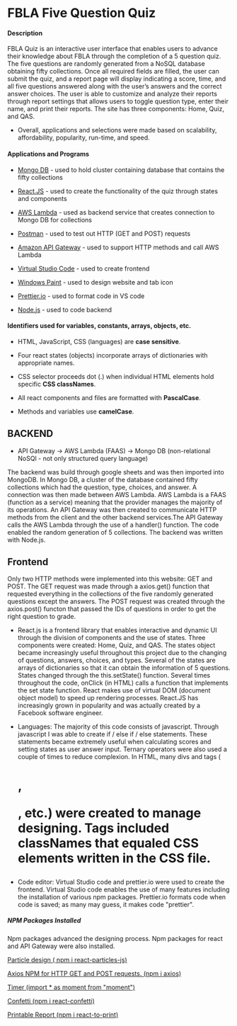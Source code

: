 # FBLA Five Question Quiz

#### Description

FBLA Quiz is an interactive user interface that enables users to advance their knowledge about FBLA through the completion of a 5 question quiz. 
The five questions are randomly generated from a NoSQL database obtaining fifty collections.
Once all required fields are filled, the user can submit the quiz, and a report page will display indicating a score, time, and all five questions answered along with the user’s answers and the correct answer choices. 
The user is able to customize and analyze their reports through report settings that allows users to toggle question type, enter their name, and print their reports. 
The site has three components: Home, Quiz, and QAS.
- Overall, applications and selections were made based on scalability, affordability, popularity, run-time, and speed.


#### Applications and Programs

- [Mongo DB](https://www.mongodb.com/2) - used to hold cluster containing database that contains the fifty collections

- [React.JS](https://reactjs.org/) - used to create the functionality of the quiz through states and components

- [AWS Lambda](https://aws.amazon.com/lambda/) - used as backend service that creates connection to Mongo DB for collections

- [Postman](https://www.postman.com/) - used to test out HTTP (GET and POST) requests

- [Amazon API Gateway](https://aws.amazon.com/api-gateway/) - used to support HTTP methods and call AWS Lambda

- [Virtual Studio Code](https://code.visualstudio.com/) - used to create frontend

- [Windows Paint](https://support.microsoft.com/en-us/windows/get-microsoft-paint-a6b9578c-ed1c-5b09-0699-4ed8115f9aa9) - used to design website and tab icon

- [Prettier.io](https://prettier.io/) - used to format code in VS code

- [Node.js](https://nodejs.org/en/) - used to code backend

#### Identifiers used for variables, constants, arrays, objects, etc. 
- HTML, JavaScript, CSS (languages) are **case sensitive**.

- Four react states (objects)  incorporate arrays of dictionaries with appropriate names.

- CSS selector proceeds dot (.) when individual HTML elements hold specific **CSS classNames**.

- All react components and files are formatted with **PascalCase**.

- Methods and variables use **camelCase**.

## BACKEND
- API Gateway -> AWS Lambda (FAAS) -> Mongo DB  (non-relational NoSQl - not only structured query language)

The backend was build through google sheets and was then imported into MongoDB. In Mongo DB, a cluster of the database contained fifty collections which had the question, type, choices, and answer. A connection was then made between AWS Lambda. AWS Lambda is a FAAS (function as a service) meaning that the provider manages the majority of its operations. An API Gateway was then created to communicate HTTP methods from the client and the other backend services.The API Gateway calls the AWS Lambda through the use of a handler() function.  The code enabled the random generation of 5 collections.  The backend was written with Node.js. 


## Frontend
Only two HTTP methods were implemented into this website: GET and POST. The GET request was made through a axios.get() function that requested everything in the collections of the five randomly generated questions except the answers. The POST request was created through the axios.post() functon that passed the IDs of questions in order to get the right question to grade. 
- React.js is a frontend library that enables interactive and dynamic UI through the division of components and the use of states. Three components were created: Home, Quiz, and QAS. The states object became increasingly useful throughout this project due to the changing of questions, answers, choices, and types. Several of the states are arrays of dictionaries so that it can obtain the information of 5 questions. States changed through the this.setState() function. Several times throughout the code, onClick (in HTML) calls a function that implements the set state function. React makes use of virtual DOM (document object model) to speed up rendering processes. React.JS has increasingly grown in popularity and was actually created by a Facebook software engineer. 

- Languages: The majority of this code consists of javascript. Through javascript I was able to create if / else if / else statements. These statements became extremely useful when calculating scores and setting states as user answer input. Ternary operators were also used a couple of times to reduce complexion. In HTML, many divs and tags (<h1/>, <p/>, etc.) were created to manage designing. Tags included classNames that equaled CSS elements written in the CSS file. 

- Code editor: Virtual Studio code and prettier.io were used to create the frontend. Virtual Studio code enables the use of many features including the installation of various npm packages. Prettier.io formats code when code is saved; as many may guess, it makes code "prettier".

#####  NPM Packages Installed
Npm packages advanced the designing process. Npm packages for react and API Gateway were also installed.

[Particle design ( npm i react-particles-js)](https://www.npmjs.com/package/react-particles-js)


[Axios NPM for HTTP GET and POST requests. (npm i axios)](https://www.npmjs.com/package/axios/v/0.21.1)


[Timer (import \* as moment from "moment")](https://www.npmjs.com/package/moment)


[Confetti (npm i react-confetti)](https://www.npmjs.com/package/react-confetti)


[Printable Report (npm i react-to-print)](https://www.npmjs.com/package/react-to-print)


